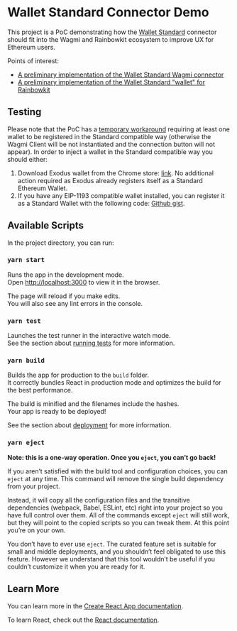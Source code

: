 # Wallet Standard Connector Demo

This project is a PoC demonstrating how the [Wallet Standard](https://github.com/wallet-standard/wallet-standard) connector should fit into the
Wagmi and Rainbowkit ecosystem to improve UX for Ethereum users.

Points of interest:

- [A preliminary implementation of the Wallet Standard Wagmi connector](src/tmp/wagmi/connectors/walletStandard.ts)
- [A preliminary implementation of the Wallet Standard "wallet" for Rainbowkit](./src/tmp/rainbowkit/wallets/standardWallet)

## Testing

Please note that the PoC has a [temporary workaround](src/useDefaultWallets.ts#L88) requiring at least
one wallet to be registered in the Standard compatible way
(otherwise the Wagmi Client will be not instantiated and the connection button will not appear).
In order to inject a wallet in the Standard compatible way you should either:

1. Download Exodus wallet from the Chrome store: [link](https://chrome.google.com/webstore/detail/exodus-web3-wallet/aholpfdialjgjfhomihkjbmgjidlcdno).
   No additional action required as Exodus already registers itself as a Standard Ethereum Wallet.
2. If you have any EIP-1193 compatible wallet installed, you can register it as a Standard Wallet with the following code: [Github gist](https://gist.github.com/bulgakovk/653b6dc94e5523621b41d53687e7122d).

## Available Scripts

In the project directory, you can run:

### `yarn start`

Runs the app in the development mode.\
Open [http://localhost:3000](http://localhost:3000) to view it in the browser.

The page will reload if you make edits.\
You will also see any lint errors in the console.

### `yarn test`

Launches the test runner in the interactive watch mode.\
See the section about [running tests](https://facebook.github.io/create-react-app/docs/running-tests) for more information.

### `yarn build`

Builds the app for production to the `build` folder.\
It correctly bundles React in production mode and optimizes the build for the best performance.

The build is minified and the filenames include the hashes.\
Your app is ready to be deployed!

See the section about [deployment](https://facebook.github.io/create-react-app/docs/deployment) for more information.

### `yarn eject`

**Note: this is a one-way operation. Once you `eject`, you can’t go back!**

If you aren’t satisfied with the build tool and configuration choices, you can `eject` at any time. This command will remove the single build dependency from your project.

Instead, it will copy all the configuration files and the transitive dependencies (webpack, Babel, ESLint, etc) right into your project so you have full control over them. All of the commands except `eject` will still work, but they will point to the copied scripts so you can tweak them. At this point you’re on your own.

You don’t have to ever use `eject`. The curated feature set is suitable for small and middle deployments, and you shouldn’t feel obligated to use this feature. However we understand that this tool wouldn’t be useful if you couldn’t customize it when you are ready for it.

## Learn More

You can learn more in the [Create React App documentation](https://facebook.github.io/create-react-app/docs/getting-started).

To learn React, check out the [React documentation](https://reactjs.org/).
